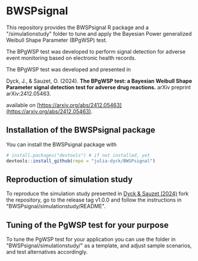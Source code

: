 # BWSPsignal

This repository provides the BWSPsignal R package and a "/simulationstudy" folder to tune and apply the Bayesian Power generalized Weibull Shape Parameter (BPgWSP) test.

The BPgWSP test was developed to perform signal detection for adverse event monitoring based on electronic health records.

The BPgWSP test was developed and presented in

Dyck, J., & Sauzet, O. (2024). **The BPgWSP test: a Bayesian Weibull Shape Parameter signal detection test for adverse drug reactions.** arXiv preprint arXiv:2412.05463.

available on [https://arxiv.org/abs/2412.05463](https://arxiv.org/abs/2412.05463).

## Installation of the BWSPsignal package
You can install the BWSPsignal package with

``` r
# install.packages("devtools") # if not installed, yet
devtools::install_github(repo = "julia-dyck/BWSPsignal")
```

## Reproduction of simulation study
To reproduce the simulation study presented in [Dyck & Sauzet (2024)](https://arxiv.org/abs/2412.05463) fork the repository, go to the release tag v1.0.0 and follow the instructions in "BWSPsignal/simulationstudy/README".

## Tuning of the PgWSP test for your purpose
To tune the PgWSP test for your application you can use the folder in "BWSPsignal/simulationstudy/" as a template, and adjust sample scenarios, and test alternatives accordingly.


